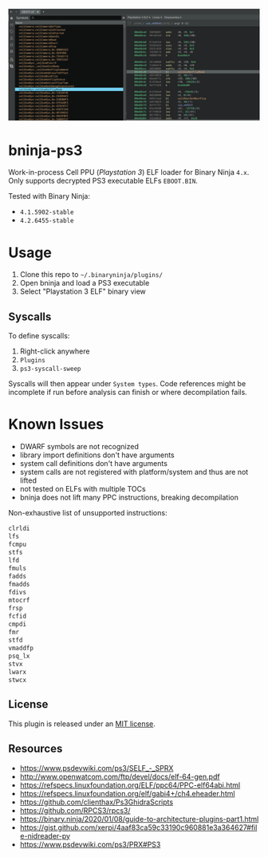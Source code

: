 ![](image.png)

# bninja-ps3

Work-in-process Cell PPU (*Playstation 3*) ELF loader for Binary Ninja `4.x`. Only supports decrypted PS3 executable ELFs `EBOOT.BIN`.

Tested with Binary Ninja:
* `4.1.5902-stable`
* `4.2.6455-stable`

# Usage

1. Clone this repo to `~/.binaryninja/plugins/`
1. Open bninja and load a PS3 executable
1. Select "Playstation 3 ELF" binary view

## Syscalls

To define syscalls:

1. Right-click anywhere 
1. `Plugins`
1. `ps3-syscall-sweep`

Syscalls will then appear under `System types`. Code references might be incomplete if run before analysis can finish or where decompilation fails.

# Known Issues

* DWARF symbols are not recognized
* library import definitions don't have arguments
* system call definitions don't have arguments
* system calls are not registered with platform/system and thus are not lifted
* not tested on ELFs with multiple TOCs
* bninja does not lift many PPC instructions, breaking decompilation

Non-exhaustive list of unsupported instructions:
```
clrldi
lfs
fcmpu
stfs
lfd
fmuls
fadds
fmadds
fdivs
mtocrf
frsp
fcfid
cmpdi
fmr
stfd
vmaddfp
psq_lx
stvx
lwarx
stwcx
```

## License

This plugin is released under an [MIT license](./license).

## Resources

* https://www.psdevwiki.com/ps3/SELF_-_SPRX
* http://www.openwatcom.com/ftp/devel/docs/elf-64-gen.pdf
* https://refspecs.linuxfoundation.org/ELF/ppc64/PPC-elf64abi.html
* https://refspecs.linuxfoundation.org/elf/gabi4+/ch4.eheader.html
* https://github.com/clienthax/Ps3GhidraScripts
* https://github.com/RPCS3/rpcs3/
* https://binary.ninja/2020/01/08/guide-to-architecture-plugins-part1.html
* https://gist.github.com/xerpi/4aaf83ca59c33190c960881e3a364627#file-nidreader-py
* https://www.psdevwiki.com/ps3/PRX#PS3